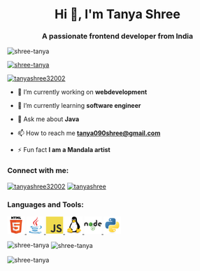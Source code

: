 <h1 align="center">Hi 👋, I'm Tanya Shree</h1>
<h3 align="center">A passionate frontend developer from India</h3>

<p align="left"> <img src="https://komarev.com/ghpvc/?username=shree-tanya&label=Profile%20views&color=0e75b6&style=flat" alt="shree-tanya" /> </p>

<p align="left"> <a href="https://github.com/ryo-ma/github-profile-trophy"><img src="https://github-profile-trophy.vercel.app/?username=shree-tanya" alt="shree-tanya" /></a> </p>

<p align="left"> <a href="https://twitter.com/tanyashree32002" target="blank"><img src="https://img.shields.io/twitter/follow/tanyashree32002?logo=twitter&style=for-the-badge" alt="tanyashree32002" /></a> </p>

- 🔭 I’m currently working on **webdevelopment**

- 🌱 I’m currently learning **software engineer**

- 💬 Ask me about **Java**

- 📫 How to reach me **tanya090shree@gmail.com**

- ⚡ Fun fact **I am a Mandala artist**

<h3 align="left">Connect with me:</h3>
<p align="left">
<a href="https://twitter.com/tanyashree32002" target="blank"><img align="center" src="https://raw.githubusercontent.com/rahuldkjain/github-profile-readme-generator/master/src/images/icons/Social/twitter.svg" alt="tanyashree32002" height="30" width="40" /></a>
<a href="https://linkedin.com/in/tanyashree" target="blank"><img align="center" src="https://raw.githubusercontent.com/rahuldkjain/github-profile-readme-generator/master/src/images/icons/Social/linked-in-alt.svg" alt="tanyashree" height="30" width="40" /></a>
</p>

<h3 align="left">Languages and Tools:</h3>
<p align="left"> <a href="https://www.w3.org/html/" target="_blank" rel="noreferrer"> <img src="https://raw.githubusercontent.com/devicons/devicon/master/icons/html5/html5-original-wordmark.svg" alt="html5" width="40" height="40"/> </a> <a href="https://www.java.com" target="_blank" rel="noreferrer"> <img src="https://raw.githubusercontent.com/devicons/devicon/master/icons/java/java-original.svg" alt="java" width="40" height="40"/> </a> <a href="https://developer.mozilla.org/en-US/docs/Web/JavaScript" target="_blank" rel="noreferrer"> <img src="https://raw.githubusercontent.com/devicons/devicon/master/icons/javascript/javascript-original.svg" alt="javascript" width="40" height="40"/> </a> <a href="https://www.linux.org/" target="_blank" rel="noreferrer"> <img src="https://raw.githubusercontent.com/devicons/devicon/master/icons/linux/linux-original.svg" alt="linux" width="40" height="40"/> </a> <a href="https://nodejs.org" target="_blank" rel="noreferrer"> <img src="https://raw.githubusercontent.com/devicons/devicon/master/icons/nodejs/nodejs-original-wordmark.svg" alt="nodejs" width="40" height="40"/> </a> <a href="https://www.python.org" target="_blank" rel="noreferrer"> <img src="https://raw.githubusercontent.com/devicons/devicon/master/icons/python/python-original.svg" alt="python" width="40" height="40"/> </a> </p>

<p><img align="left" src="https://github-readme-stats.vercel.app/api/top-langs?username=shree-tanya&show_icons=true&locale=en&layout=compact" alt="shree-tanya" /></p>

<p>&nbsp;<img align="center" src="https://github-readme-stats.vercel.app/api?username=shree-tanya&show_icons=true&locale=en" alt="shree-tanya" /></p>

<p><img align="center" src="https://github-readme-streak-stats.herokuapp.com/?user=shree-tanya&" alt="shree-tanya" /></p>
